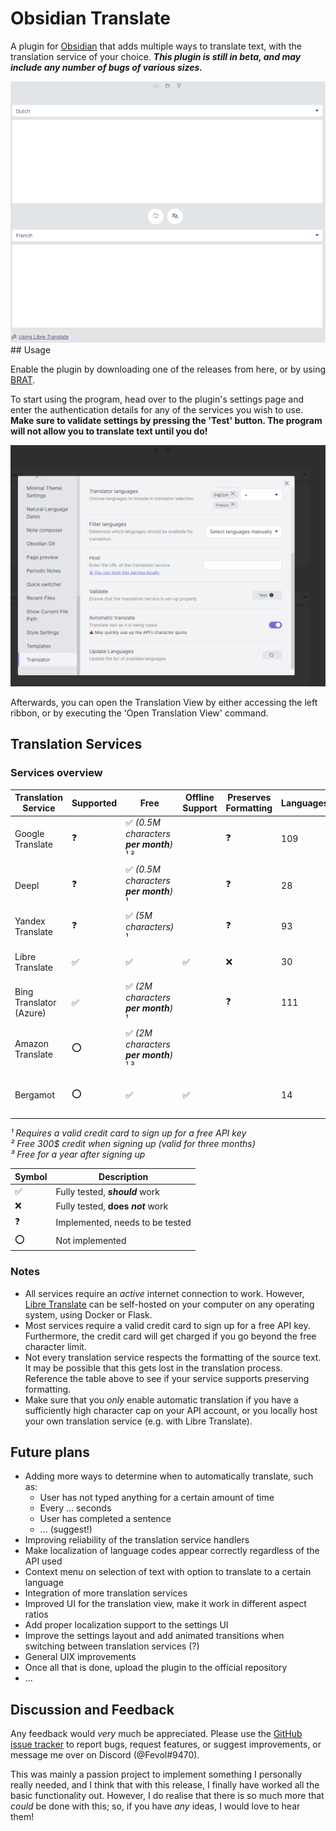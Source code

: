 # Obsidian Translate

A plugin for [Obsidian](https://obsidian.md/) that adds multiple ways to translate text, with the translation service
of your choice. ***This plugin is still in beta, and may include any number of bugs of various sizes.***

<img src="https://raw.githubusercontent.com/Fevol/obsidian-translate/master/images/text_translation.gif" width="800">
## Usage

Enable the plugin by downloading one of the releases from here, or by
using [BRAT](https://github.com/TfTHacker/obsidian42-brat).

To start using the program, head over to the plugin's settings page and enter the authentication details for any of the
services you wish to use. **Make sure to validate settings by pressing the 'Test' button. The program will not 
allow you to translate text until you do!**

<img src="https://raw.githubusercontent.com/Fevol/obsidian-translate/master/images/text_settings_validate.gif" width="800">

Afterwards, you can open the Translation View by either accessing the left ribbon, or by executing the 
'Open Translation View' command.


## Translation Services

### Services overview

| Translation Service     | Supported | Free                                    | Offline Support | Preserves Formatting | Languages | Notes                      |
|-------------------------|-----------|-----------------------------------------|-----------------|----------------------|-----------|----------------------------|
| Google Translate        | ❓         | ✅ *(0.5M characters **per month**)* ¹ ² |                 | ❓                    | 109       |                            |
| Deepl                   | ❓         | ✅  *(0.5M characters **per month**)* ¹  |                 | ❓                    | 28        |                            |
| Yandex Translate        | ❓         | ✅ *(5M characters)* ¹                   |                 | ❓                    | 93        |                            |
| Libre Translate         | ✅         | ✅                                       | ✅               | ❌                    | 30        | Can be hosted locally      |
| Bing Translator (Azure) | ✅         | ✅  *(2M characters **per month**)* ¹    |                 | ❓                    | 111       |                            |
| Amazon Translate        | ⭕         | ✅  *(2M characters **per month**)* ¹ ³  |                 |                      |           |                            |
| Bergamot                | ⭕         | ✅                                       | ✅               |                      | 14        | Waiting for stable release |

_¹ Requires a valid credit card to sign up for a free API key_<br>
_² Free 300$ credit when signing up (valid for three months)_<br>
_³ Free for a year after signing up_

| Symbol | Description                       |
|--------|-----------------------------------|
| ✅      | Fully tested, **_should_** work   |
| ❌      | Fully tested, **does _not_** work |
| ❓      | Implemented, needs to be tested   |
| ⭕      | Not implemented                   |

### Notes

- All services require an _active_ internet connection to work. However, [Libre Translate](https://libretranslate.com) can be self-hosted
on your computer on any operating system, using Docker or Flask.
- Most services require a valid credit card to sign up for a free API key. Furthermore, the credit card will get charged if you go beyond the free character limit.
- Not every translation service respects the formatting of the source text. It may be possible that this gets lost in
  the translation process. Reference the table above to see if your service supports preserving formatting.
- Make sure that you _only_ enable automatic translation if you have a sufficiently high character cap on your API
  account, or you locally host your own translation service (e.g. with Libre Translate).

## Future plans

- Adding more ways to determine when to automatically translate, such as:
    - User has not typed anything for a certain amount of time
    - Every ... seconds
    - User has completed a sentence
    - ... (suggest!)
- Improving reliability of the translation service handlers
- Make localization of language codes appear correctly regardless of the API used 
- Context menu on selection of text with option to translate to a certain language
- Integration of more translation services
- Improved UI for the translation view, make it work in different aspect ratios
- Add proper localization support to the settings UI
- Improve the settings layout and add animated transitions when switching between translation services (?)
- General UIX improvements
- Once all that is done, upload the plugin to the official repository
- ...

## Discussion and Feedback

Any feedback would *very* much be appreciated. Please use the [GitHub issue tracker]() to report bugs, request features,
or suggest improvements, or message me over on Discord (@Fevol#9470).

This was mainly a passion project to implement something I personally really needed, and I think that with this release,
I finally have worked all the basic functionality out. However, I do realise that there is so much more that *could* be
done with this; so, if you have _any_ ideas, I would love to hear them!

